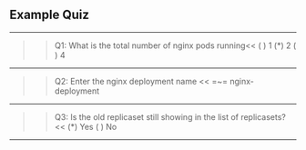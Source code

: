 ## Example Quiz

---

>>Q1: What is the total number of nginx pods running<<
( ) 1
(*) 2
( ) 4

---

>>Q2: Enter the nginx deployment name <<
=~= nginx-deployment

---

>>Q3: Is the old replicaset still showing in the list of replicasets? <<
(*) Yes
( ) No

---

